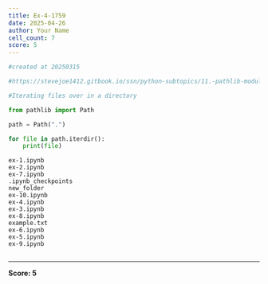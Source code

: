 ```yaml
---
title: Ex-4-1759
date: 2025-04-26
author: Your Name
cell_count: 7
score: 5
---
```


```python
#created at 20250315
```


```python
#https://stevejoe1412.gitbook.io/ssn/python-subtopics/11.-pathlib-module
```


```python
#Iterating files over in a directory
```


```python
from pathlib import Path
```


```python
path = Path(".")
```


```python
for file in path.iterdir():
    print(file)
```

    ex-1.ipynb
    ex-2.ipynb
    ex-7.ipynb
    .ipynb_checkpoints
    new_folder
    ex-10.ipynb
    ex-4.ipynb
    ex-3.ipynb
    ex-8.ipynb
    example.txt
    ex-6.ipynb
    ex-5.ipynb
    ex-9.ipynb



```python

```


---
**Score: 5**